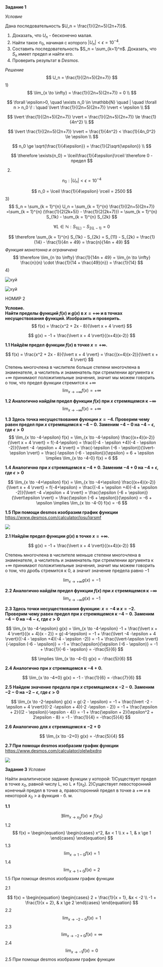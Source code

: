 **Задание 1**

*Условие*

Дана последовательность $U_n = \frac{1}{(2n+5)(2n+7)}$. 
1) Доказать, что $U_n$ - бесконечно малая. 
2) Найти такое $n_0$, начиная с которого $\lvert U_n \rvert < \epsilon = 10^{-4}$.
3) Составить последовательность $S_n = \sum_{k=1}^n$. Доказать, что $S_n$ имеет предел и найти его.
4) Проверить результат в $Desmos$.

*Решение*
$$
    U_n = \frac{1}{(2n+5)(2n+7)}
$$
1)
$$ 
    \lim_{x \to \infty} = \frac{1}{(2n+5)(2n+7)} = 0 \\
$$

$$
    \forall \epsilon>0, \quad \exists n_0 \in \mathbb{N} \quad | \quad \forall n > n_0 \! : \quad \lvert \frac{1}{(2n+5)(2n+7)} \rvert < \epsilon \\
$$ 

$$
    \lvert \frac{1}{(2n+5)(2n+7)} \rvert = \frac{1}{(2n+5)(2n+7)} \le \frac{1}{4n^2} \\
$$

$$
    \lvert \frac{1}{(2n+5)(2n+7)} \rvert = \frac{1}{4n^2} < \frac{1}{4n_0^2} \le \epsilon \\
$$

$$
    n_0 \ge \sqrt{\frac{1}{4\epsilon}} = \frac{1}{2\sqrt{\epsilon}} \\
$$

$$
    \therefore \exists{n_0} = \lceil\frac{1}{4\epsilon}\rceil \therefore 0 - предел
$$

2)

$$
    n_0: \lvert U_n \rvert < \epsilon = 10^{-4}
$$

$$
    n_0 = \lceil \frac{1}{4\epsilon} \rceil = 2500
$$
3)
$$
    S_n = \sum_{k = 1}^{n} U_n = \sum_{k = 1}^{n} \frac{1}{(2n+5)(2n+7)} =\sum_{k = 1}^{n} (\frac{1}{2(2k+5)} - \frac{1}{2(2k+7)}) = \sum_{k = 1}^{n} S_{1k} - \sum_{k = 1}^{n} S_{2k}
$$

$$
    \forall L \in \mathbb{N}: S_{1(L)} - S_{2(L-1)} = 0
$$

$$
    \therefore \sum_{k = 1}^{n} S_{1k} - S_{2k} = S_{11} - S_{2k} = \frac{1}{14} - \frac{1}{4n + 49} = \frac{n}{14n + 49}
$$
$Функция$ $монотонна$ $и$ $ограничена$
$$
    \therefore \lim_{n \to \infty} \frac{1}{14n + 49} = \lim_{n \to \infty} \frac{n}{n} \cdot \frac{1}{14 + \frac{49}{n}} = \frac{1}{14}
$$
4) 

![хуй](Un.png)

![хуй](Sn.png)


НОМИР 2

**Условие.**  
**Найти пределы функций $f(x)$ и $g(x)$ в $x = +\infty$ и в точках несуществования функций. Изобразить и проверить.**
$$
f(x) = \frac{x^2 + 2x - 8}{\lvert x + 4 \rvert}
$$

$$
g(x) = -1 + \frac{\lvert x + 4 \rvert}{(x+4)(x-2)}
$$  
  
**1.1 Найдём предел функции $f(x)$ в точке $x = +\infty$.**  

$$
    f(x) = \frac{x^2 + 2x - 8}{\lvert x + 4 \rvert} = \frac{(x+4)(x-2)}{\lvert x + 4 \rvert}
$$
Степень многочлена в числителе больше степени многочлена в знаменателе, а числитель и знаменатель при стремлении аргумента к $+\infty$ принимают положитиельные значения, значит мы можем говорить о том, что предел функции стремится к $+\infty$
$$
    \lim_{x \to +\infty} f(x) = +\infty
$$

**1.2 Аналогично найдём предел функции $f(x)$ при $x$ стремящемся к $-\infty$**
$$
    \lim_{x \to -\infty} f(x) = +\infty
$$

**1.3 Здесь точка несуществования фукнции $x = -4$. Проверим чему равен предел при $x$ стремящемся к $-4-0$. Заменим $-4-0$ на $-4- \epsilon$, где $\epsilon > 0$**
$$
    \lim_{x \to -4-\epsilon} f(x) = \lim_{x \to -4-\epsilon} \frac{(x+4)(x-2)}{\lvert x + 4 \rvert} = f(-4-\epsilon) = \frac{(-4 - \epsilon +4)(-4 - \epsilon -2)}{\lvert -4 -\epsilon + 4 \rvert} = \frac{-\epsilon (-6 - \epsilon)}{\lvert-\epsilon \rvert} = \frac{-\epsilon (-6 - \epsilon)}{\epsilon} = 6 + \epsilon \implies \lim_{x \to -4-0} f(x) = 6
$$

**1.4 Аналогично при $x$ стремящемся к $-4+0$. Заменим $-4+0$ на $-4+ \epsilon$, где $\epsilon > 0$**

$$
    \lim_{x \to -4+\epsilon} f(x) = \lim_{x \to -4+\epsilon} \frac{(x+4)(x-2)}{\lvert x + 4 \rvert} = f(-4+\epsilon) = \frac{(-4 + \epsilon +4)(-4 + \epsilon -2)}{\lvert -4 +\epsilon + 4 \rvert} = \frac{\epsilon (-6 + \epsilon)}{\lvert\epsilon \rvert} = \frac{\epsilon (-6 + \epsilon)}{\epsilon} = -6 + \epsilon \implies \lim_{x \to -4-0} f(x) = -6
$$

**1.5 При помощи desmos изобразим график функции**
https://www.desmos.com/calculator/losu1qrsmf

![](2.1.jpg)
  

**2.1 Найдём предел функции $g(x)$ в точке $x = +\infty$.**  

$$
    g(x) = -1 + \frac{\lvert x + 4 \rvert}{(x+4)(x-2)}
$$

Степень многочлена в числителе меньше степени многочлена в знаменателе,  а числитель и знаменатель при стремлении аргумента к $+\infty$ принимают положитиельные значения, значит мы можем говорить о том, что дробь стремится к $0$, а значит значение предела равно $-1$

$$
    \lim_{x \to +\infty} g(x) = -1
$$


**2.2 Аналогично найдём предел функции $f(x)$ при $x$ стремящемся к $-\infty$**
$$
    \lim_{x \to -\infty} g(x) = -1
$$

**2.3 Здесь точки несуществования фукнции: $x = -4$ и $x = -2$. Проверим чему равен предел при $x$ стремящемся к $-4-0$. Заменим $-4-0$ на $-4- \epsilon$, где $\epsilon > 0$**

$$
    \lim_{x \to -4-\epsilon} g(x) = \lim_{x \to -4-\epsilon} -1 + \frac{\lvert x + 4 \rvert}{(x + 4)(x - 2)} = g(-4-\epsilon) = -1 + \frac{\lvert -4 -\epsilon + 4 \rvert}{(-4 - \epsilon +4)(-4 - \epsilon -2)} = -1 + \frac{\lvert-\epsilon \rvert}{-\epsilon (-6 - \epsilon)} = -1 + \frac{\epsilon}{\epsilon (-6 - \epsilon)} = -1 + \frac{1}{-6 - \epsilon} = -\frac{5}{6}  
$$

$$
    \implies \lim_{x \to -4-0} g(x) = -\frac{5}{6}
$$

**2.4 Аналогично при $x$ стремящемся к $-4+0$.**

$$
    \lim_{x \to -4+0} g(x) = -1 - \frac{1}{6} = -\frac{7}{6}
$$

**2.5 Найдем значение предела при $x$ стремящемся к $-2 - 0$. Заменим $-2-0$ на $-2 - \epsilon$, где $\epsilon > 0$**

$$
    \lim_{x \to -2-\epsilon} g(x) = g(-2 - \epsilon) =  -1 + \frac{\lvert -2 -\epsilon + 4 \rvert}{(-2 -\epsilon + 4)(-2 -\epsilon - 2)} = -1 + \frac{\epsilon + 2}{(2 - \epsilon)(-\epsilon - 4)} = -1 + \frac{\epsilon + 2}{\epsilon^2 + 2\epsilon - 8} = -1 - \frac{1}{4} = -\frac{5}{4}
$$

**2.6 Аналогично для $x$ стремящемся к $-2 + 0$**

$$
    \lim_{x \to -2+0} g(x) = -\frac{5}{4}
$$

**2.7 При помощи desmos изобразим график функции**
https://www.desmos.com/calculator/olelwbxdrq

![](2.2.jpg)

**Задание 3**
*Условие*

Найти аналитическое задание функции у которой:
1)Существует предел в точке $x_0$, равной числу L,  но L $\neq$ f($x_0$).
2)Существует левосторонний конечный предел в точке a, правосторонний предел в точке
a $+\infty$ и в некоторой $х_0$ > a функция - б. м.

**1.1**

$$\exists \lim_{x \to x_0} f(x) \ne f(x_0)$$
1.2
$$
    f(x) = \begin{equation}
        \begin{cases}
            x^2, &x < 1 \\
            x + 1, & x \ge 1
        \end{cases}
    \end{equation}
$$
1.3
$$
    \lim_{x \to 1 - 0} f(x) = 1
$$
1.4
$$
    \lim_{x \to 1 + 0} f(x) = 2
$$
1.5 При помощи desmos изобразим график функции

2.1

$$
    f(x) = \begin{equation}
        \begin{cases}
            2 + \frac{1}{x + 1}, &x < -2 \\
            -1 + \frac{1}{x + 2}, & x \ge 2
        \end{cases}
    \end{equation}
$$
2.2
$$
    \lim_{x \to -2 - 0} f(x) = 1
$$
2.3
$$
    \lim_{x \to -2 + 0} f(x) = \infty
$$
2.4
$$
    \lim_{x \to -1} f(x) = 0
$$
2.5 При помощи desmos изобразим график функции

